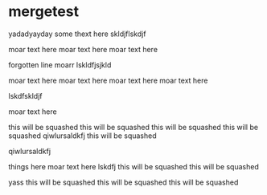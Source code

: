 # mergetest

yadadyayday some thext here
skldjflskdjf

moar text here
moar text here
moar text here

forgotten line
moarr
lskldfjsjkld

moar text here
moar text here
moar text here
moar text here

lskdfskldjf

moar text here

this will be squashed
this will be squashed
this will be squashed
this will be squashed
qiwlursaldkfj
this will be squashed

qiwlursaldkfj


things here
moar text here
lskdfj
this will be squashed
this will be squashed

yass
this will be squashed
this will be squashed
this will be squashed
